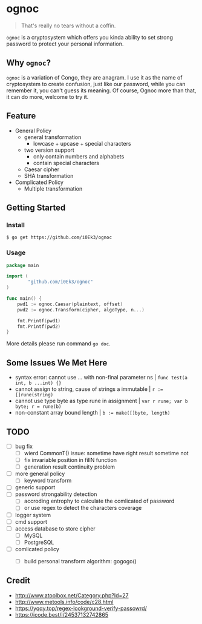 # ognoc

> That's really no tears without a coffin.

`ognoc` is a cryptosystem which offers you kinda ability to set strong password to protect your personal information.

## Why `ognoc`?

`ognoc` is a variation of Congo, they are anagram. I use it as the name of cryptosystem to create confusion, just like our password, while you can remember it, you can't guess its meaning. Of course, Ognoc more than that, it can do more, welcome to try it.

## Feature

- General Policy
    - general transformation
        - lowcase + upcase + special characters
    - two version support
        - only contain numbers and alphabets
        - contain special characters
    - Caesar cipher
    - SHA transformation
- Complicated Policy
    - Multiple transformation



## Getting Started

### Install

`$ go get https://github.com/i0Ek3/ognoc`

### Usage

```Go
package main

import (
		"github.com/i0Ek3/ognoc"
)

func main() {
    pwd1 := ognoc.Caesar(plaintext, offset)
    pwd2 := ognoc.Transform(cipher, algoType, n...)

    fmt.Printf(pwd1)
    fmt.Printf(pwd2)
}
```

More details please run command `go doc`.

## Some Issues We Met Here

- syntax error: cannot use ... with non-final parameter ns | `func test(a int, b ...int) {}`
- cannot assign to string, cause of strings a immutable | `r := []rune(string)`
- cannot use type byte as type rune in assignment | `var r rune; var b byte; r = rune(b)`
- non-constant array bound length | `b := make([]byte, length)`


## TODO

- [ ] bug fix
    - [ ] wierd CommonT() issue: sometime have right result sometime not
    - [ ] fix invariable position in fillN function
    - [ ] generation result continuity problem
- [ ] more general policy
    - [ ] keyword transform
- [ ] generic support
- [ ] password strongability detection
    - [ ] accroding entrophy to calculate the comlicated of password
    - [ ] or use regex to detect the characters coverage
- [ ] logger system
- [ ] cmd support
- [ ] access database to store cipher
    - [ ] MySQL
    - [ ] PostgreSQL
- [ ] comlicated policy
    - [ ] build personal transform algorithm: gogogo()


## Credit

- http://www.atoolbox.net/Category.php?Id=27
- http://www.metools.info/code/c28.html
- https://yqqy.top/regex-lookground-verify-passowrd/
- https://icode.best/i/24537132742865
